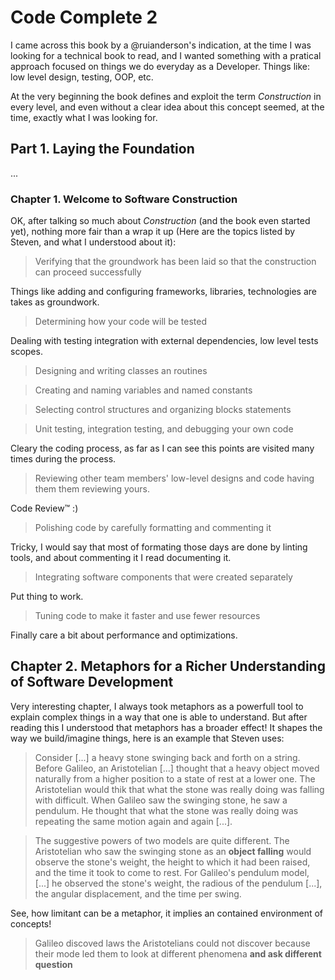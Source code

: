 # Code Complete 2

I came across this book by a @ruianderson's indication, at the time I was looking for a technical book to read, and I wanted something with a pratical approach focused on things we do everyday as a Developer. Things like: low level design, testing, OOP, etc.

At the very beginning the book defines and exploit the term _Construction_ in every level, and even without a clear idea about this concept seemed, at the time, exactly what I was looking for.

## Part 1. Laying the Foundation

...

### Chapter 1. Welcome to Software Construction

OK, after talking so much about _Construction_ (and the book even started yet), nothing more fair than a wrap it up (Here are the topics listed by Steven, and what I understood about it):

> Verifying that the groundwork has been laid so that the construction can proceed successfully

Things like adding and configuring frameworks, libraries, technologies are takes as groundwork.

> Determining how your code will be tested

Dealing with testing integration with external dependencies, low level tests scopes.

> Designing and writing classes an routines

> Creating and naming variables and named constants

> Selecting control structures and organizing blocks statements

> Unit testing, integration testing, and debugging your own code

Cleary the coding process, as far as I can see this points are visited many times during the process.

> Reviewing other team members' low-level designs and code having them them reviewing yours.

Code Review™ :)

> Polishing code by carefully formatting and commenting it

Tricky, I would say that most of formating those days are done by linting tools, and about commenting it I read documenting it.

> Integrating software components that were created separately

Put thing to work.

> Tuning code to make it faster and use fewer resources

Finally care a bit about performance and optimizations.

## Chapter 2. Metaphors for a Richer Understanding of Software Development

Very interesting chapter, I always took metaphors as a powerfull tool to explain complex things in a way that one is able to understand. But after reading this I understood that metaphors has a broader effect! It shapes the way we build/imagine things, here is an example that Steven uses:

> Consider [...] a heavy stone swinging back and forth on a string. Before Galileo, an Aristotelian [...] thought that a heavy object moved naturally from a higher position to a state of rest at a lower one. The Aristotelian would thik that what the stone was really doing was falling with difficult. When Galileo saw the swinging stone, he saw a pendulum. He thought that what the stone was really doing was repeating the same motion again and again [...].

> The suggestive powers of two models are quite different. The Aristotelian who saw the swinging stone as an **object falling** would observe the stone's weight, the height to which it had been raised, and the time it took to come to rest. For Galileo's pendulum model, [...] he observed the stone's weight, the radious of the pendulum [...], the angular displacement, and the time per swing.

See, how limitant can be a metaphor, it implies an contained environment of concepts!


> Galileo discoved laws the Aristotelians could not discover because their mode led them to look at different phenomena **and ask different question**
